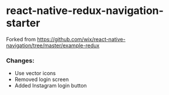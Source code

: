 # react-native-redux-navigation-starter
Forked from https://github.com/wix/react-native-navigation/tree/master/example-redux

### Changes:
* Use vector icons
* Removed login screen
* Added Instagram login button
